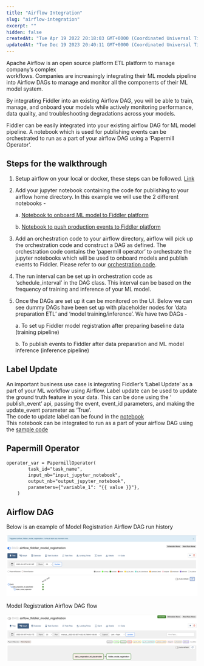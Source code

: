 ```yaml
---
title: "Airflow Integration"
slug: "airflow-integration"
excerpt: ""
hidden: false
createdAt: "Tue Apr 19 2022 20:18:03 GMT+0000 (Coordinated Universal Time)"
updatedAt: "Tue Dec 19 2023 20:40:11 GMT+0000 (Coordinated Universal Time)"
---
```

Apache Airflow is an open source platform ETL platform to manage company’s complex  
workflows. Companies are increasingly integrating their ML models pipeline into Airflow DAGs to manage and monitor all the components of their ML model system.

By integrating Fiddler into an existing Airflow DAG, you will be able to train, manage, and onboard your models while  actively monitoring performance, data quality, and troubleshooting degradations across your models.

Fiddler can be easily integrated into your existing airflow DAG for ML model pipeline. A notebook which is used for publishing events can be orchestrated to run as a part of your airflow DAG using a ‘Papermill Operator’.

## Steps for the walkthrough

1. Setup airflow on your local or docker, these steps can be followed. [Link](https://airflow.apache.org/docs/apache-airflow/stable/start/index.html)

2. Add your jupyter notebook containing the code for publishing to your airflow home directory. In this example we will use the 2 different notebooks - 

   a. [Notebook to onboard ML model to Fiddler platform](https://colab.research.google.com/github/fiddler-labs/fiddler-examples/blob/master/integration-examples/airflow/notebooks/Fiddler_Churn_Add_Model.ipynb)

   b. [Notebook to push production events to Fiddler platform](https://colab.research.google.com/github/fiddler-labs/fiddler-examples/blob/master/integration-examples/airflow/notebooks/Fiddler_Churn_Event_Publishing.ipynb)

3. Add an orchestration code to your airflow directory, airflow will pick up the orchestration code and construct a DAG as defined. The orchestration code contains the ‘papermill operator’ to orchestrate the jupyter notebooks which will be used to onboard models and publish events to Fiddler. Please refer to our [orchestration code](https://github.com/fiddler-labs/fiddler-examples/tree/master/integration-examples/airflow/DAGs).

4. The run interval can be set up in orchestration code as ‘schedule_interval’ in the DAG class. This interval can be based on the frequency of training and inference of your ML model.

5. Once the DAGs are set up it can be monitored on the UI. Below we can see dummy DAGs have been set up with placeholder nodes for ‘data preparation ETL’ and ‘model training/inference’. We have two DAGs - 

   a. To set up Fiddler model registration after preparing baseline data (training pipeline)

   b. To publish events to Fiddler after data preparation and ML model inference (inference pipeline)

## Label Update

An important business use case is integrating Fiddler’s ‘Label Update’ as a part of your ML workflow using Airflow. Label update can be used to update the ground truth feature in your data. This can be done using the ‘​​publish_event’ api, passing the event, event_id parameters, and making the update_event parameter as ‘True’.  
The code to update label can be found in the [notebook](https://colab.research.google.com/github/fiddler-labs/fiddler-examples/blob/master/integration-examples/airflow/notebooks/Fiddler_Churn_Label_Update.ipynb)  
This notebook can be integrated to run as a part of your airflow DAG using the [sample code](https://github.com/fiddler-labs/fiddler-examples/blob/master/integration-examples/airflow/DAGs/fiddler_event_update.py)

## Papermill Operator

```
operator_var = PapermillOperator(
        task_id="task_name",
        input_nb="input_jupyter_notebook",
        output_nb="output_jupyter_notebook",
        parameters={"variable_1": "{{ value }}"},
    )
```

## Airflow DAG

Below is an example of Model Registration Airflow DAG run history

![](../../.gitbook/assets/3fb8a21-model_registration_1.png "model_registration_1.png")

Model Registration Airflow DAG flow

![](../../.gitbook/assets/2891852-model_registration_2.png "model_registration_2.png")
